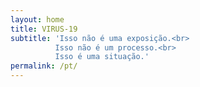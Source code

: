 ```yaml
---
layout: home
title: VIRUS-19
subtitle: 'Isso não é uma exposição.<br>
          Isso não é um processo.<br>
          Isso é uma situação.'
permalink: /pt/
---
```

